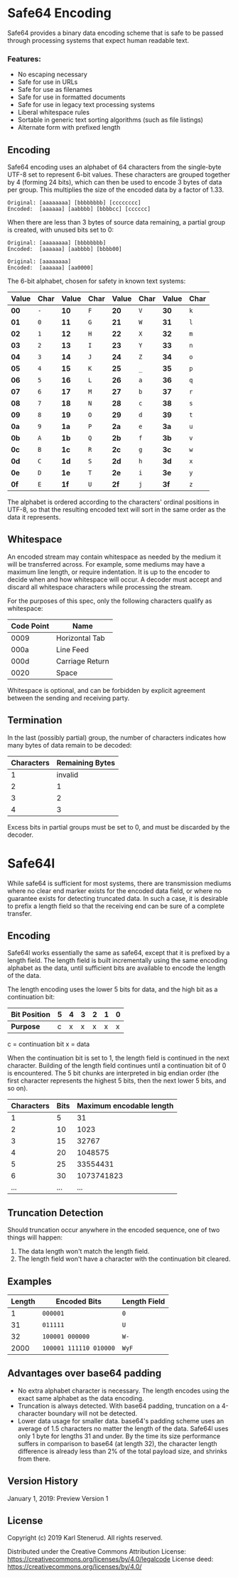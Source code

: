 Safe64 Encoding
===============

Safe64 provides a binary data encoding scheme that is safe to be passed through processing systems that expect human readable text.

### Features:

 * No escaping necessary
 * Safe for use in URLs
 * Safe for use as filenames
 * Safe for use in formatted documents
 * Safe for use in legacy text processing systems
 * Liberal whitespace rules
 * Sortable in generic text sorting algorithms (such as file listings)
 * Alternate form with prefixed length


Encoding
--------

Safe64 encoding uses an alphabet of 64 characters from the single-byte UTF-8 set to represent 6-bit values. These characters are grouped together by 4 (forming 24 bits), which can then be used to encode 3 bytes of data per group. This multiplies the size of the encoded data by a factor of 1.33.

    Original: [aaaaaaaa] [bbbbbbbb] [cccccccc]
    Encoded:  [aaaaaa] [aabbbb] [bbbbcc] [cccccc]

When there are less than 3 bytes of source data remaining, a partial group is created, with unused bits set to 0:

    Original: [aaaaaaaa] [bbbbbbbb]
    Encoded:  [aaaaaa] [aabbbb] [bbbb00]

    Original: [aaaaaaaa]
    Encoded:  [aaaaaa] [aa0000]

The 6-bit alphabet, chosen for safety in known text systems:

| Value  | Char | Value  | Char | Value  | Char | Value  | Char |
| ------ | ---- | ------ | ---- | ------ | ---- | ------ | ---- |
| **00** | `-`  | **10** | `F`  | **20** | `V`  | **30** | `k`  |
| **01** | `0`  | **11** | `G`  | **21** | `W`  | **31** | `l`  |
| **02** | `1`  | **12** | `H`  | **22** | `X`  | **32** | `m`  |
| **03** | `2`  | **13** | `I`  | **23** | `Y`  | **33** | `n`  |
| **04** | `3`  | **14** | `J`  | **24** | `Z`  | **34** | `o`  |
| **05** | `4`  | **15** | `K`  | **25** | `_`  | **35** | `p`  |
| **06** | `5`  | **16** | `L`  | **26** | `a`  | **36** | `q`  |
| **07** | `6`  | **17** | `M`  | **27** | `b`  | **37** | `r`  |
| **08** | `7`  | **18** | `N`  | **28** | `c`  | **38** | `s`  |
| **09** | `8`  | **19** | `O`  | **29** | `d`  | **39** | `t`  |
| **0a** | `9`  | **1a** | `P`  | **2a** | `e`  | **3a** | `u`  |
| **0b** | `A`  | **1b** | `Q`  | **2b** | `f`  | **3b** | `v`  |
| **0c** | `B`  | **1c** | `R`  | **2c** | `g`  | **3c** | `w`  |
| **0d** | `C`  | **1d** | `S`  | **2d** | `h`  | **3d** | `x`  |
| **0e** | `D`  | **1e** | `T`  | **2e** | `i`  | **3e** | `y`  |
| **0f** | `E`  | **1f** | `U`  | **2f** | `j`  | **3f** | `z`  |

The alphabet is ordered according to the characters' ordinal positions in UTF-8, so that the resulting encoded text will sort in the same order as the data it represents.


Whitespace
----------

An encoded stream may contain whitespace as needed by the medium it will be transferred across. For example, some mediums may have a maximum line length, or require indentation. It is up to the encoder to decide when and how whitespace will occur. A decoder must accept and discard all whitespace characters while processing the stream.

For the purposes of this spec, only the following characters qualify as whitespace:

| Code Point | Name            |
| ---------- | --------------- |
| 0009       | Horizontal Tab  |
| 000a       | Line Feed       |
| 000d       | Carriage Return |
| 0020       | Space           |

Whitespace is optional, and can be forbidden by explicit agreement between the sending and receiving party.


Termination
-----------

In the last (possibly partial) group, the number of characters indicates how many bytes of data remain to be decoded:

| Characters | Remaining Bytes |
| ---------- | --------------- |
| 1          | invalid         |
| 2          | 1               |
| 3          | 2               |
| 4          | 3               |

Excess bits in partial groups must be set to 0, and must be discarded by the decoder.



Safe64l
=======

While safe64 is sufficient for most systems, there are transmission mediums where no clear end marker exists for the encoded data field, or where no guarantee exists for detecting truncated data. In such a case, it is desirable to prefix a length field so that the receiving end can be sure of a complete transfer.


Encoding
--------

Safe64l works essentially the same as safe64, except that it is prefixed by a length field. The length field is built incrementally using the same encoding alphabet as the data, until sufficient bits are available to encode the length of the data.

The length encoding uses the lower 5 bits for data, and the high bit as a continuation bit:

| Bit Position | 5 | 4 | 3 | 2 | 1 | 0 |
| ------------ | - | - | - | - | - | - |
| **Purpose**  | c | x | x | x | x | x |

c = continuation bit
x = data

When the continuation bit is set to 1, the length field is continued in the next character. Building of the length field continues until a continuation bit of 0 is encountered. The 5 bit chunks are interpreted in big endian order (the first character represents the highest 5 bits, then the next lower 5 bits, and so on).

| Characters | Bits | Maximum encodable length |
| ---------- | ---- | ------------------------ |
| 1          |    5 |                       31 |
| 2          |   10 |                     1023 |
| 3          |   15 |                    32767 |
| 4          |   20 |                  1048575 |
| 5          |   25 |                 33554431 |
| 6          |   30 |               1073741823 |
| ...        |  ... |                      ... |


Truncation Detection
--------------------

Should truncation occur anywhere in the encoded sequence, one of two things will happen:

 1. The data length won't match the length field.
 2. The length field won't have a character with the continuation bit cleared.


Examples
--------

| Length | Encoded Bits           | Length Field |
| ------ | ---------------------- | ------------ |
|      1 | `000001`               | `0`          |
|     31 | `011111`               | `U`          |
|     32 | `100001 000000`        | `W-`         |
|   2000 | `100001 111110 010000` | `WyF`        |


Advantages over base64 padding
------------------------------

 * No extra alphabet character is necessary. The length encodes using the exact same alphabet as the data encoding.
 * Truncation is always detected. With base64 padding, truncation on a 4-character boundary will not be detected.
 * Lower data usage for smaller data. base64's padding scheme uses an average of 1.5 characters no matter the length of the data. Safe64l uses only 1 byte for lengths 31 and under. By the time its size performance suffers in comparison to base64 (at length 32), the character length difference is already less than 2% of the total payload size, and shrinks from there.



Version History
---------------

January 1, 2019: Preview Version 1



License
-------

Copyright (c) 2019 Karl Stenerud. All rights reserved.

Distributed under the Creative Commons Attribution License: https://creativecommons.org/licenses/by/4.0/legalcode
License deed: https://creativecommons.org/licenses/by/4.0/
